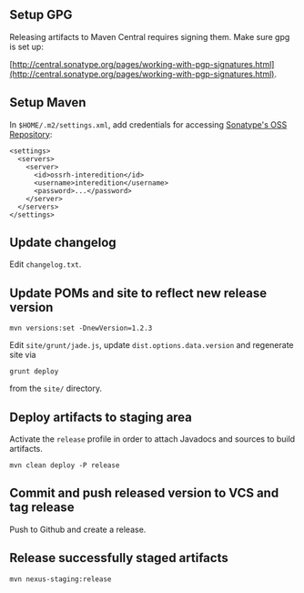 ## Setup GPG

Releasing artifacts to Maven Central requires signing them. Make sure gpg is set up:

[http://central.sonatype.org/pages/working-with-pgp-signatures.html](http://central.sonatype.org/pages/working-with-pgp-signatures.html).

## Setup Maven

In `$HOME/.m2/settings.xml`, add credentials for accessing
[Sonatype's OSS Repository](https://oss.sonatype.org/):

    <settings>
      <servers>
        <server>
          <id>ossrh-interedition</id>
          <username>interedition</username>
          <password>...</password>
        </server>
      </servers>
    </settings>

## Update changelog

Edit `changelog.txt`.

## Update POMs and site to reflect new release version

    mvn versions:set -DnewVersion=1.2.3

Edit `site/grunt/jade.js`, update `dist.options.data.version` and regenerate site via

    grunt deploy

from the `site/` directory.

## Deploy artifacts to staging area

Activate the `release` profile in order to attach Javadocs and sources to build artifacts.

    mvn clean deploy -P release

## Commit and push released version to VCS and tag release

Push to Github and create a release.

## Release successfully staged artifacts

    mvn nexus-staging:release
